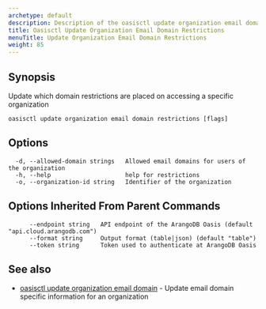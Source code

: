 ```yaml
---
archetype: default
description: Description of the oasisctl update organization email domain restrictions command
title: Oasisctl Update Organization Email Domain Restrictions
menuTitle: Update Organization Email Domain Restrictions
weight: 85
---
```

## Synopsis
Update which domain restrictions are placed on accessing a specific organization

```
oasisctl update organization email domain restrictions [flags]
```

## Options
```
  -d, --allowed-domain strings   Allowed email domains for users of the organization
  -h, --help                     help for restrictions
  -o, --organization-id string   Identifier of the organization
```

## Options Inherited From Parent Commands
```
      --endpoint string   API endpoint of the ArangoDB Oasis (default "api.cloud.arangodb.com")
      --format string     Output format (table|json) (default "table")
      --token string      Token used to authenticate at ArangoDB Oasis
```

## See also
* [oasisctl update organization email domain](update-organization-email-domain.md)	 - Update email domain specific information for an organization

